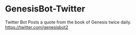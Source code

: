 # GenesisBot-Twitter
Twitter Bot
Posts a quote from the book of Genesis twice daily.
https://twitter.com/genesisbot2
